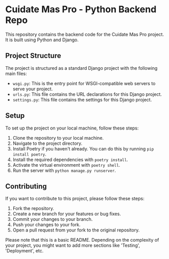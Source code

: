 # Cuidate Mas Pro - Python Backend Repo

This repository contains the backend code for the Cuidate Mas Pro project. It is built using Python and Django.

## Project Structure

The project is structured as a standard Django project with the following main files:

- `wsgi.py`: This is the entry point for WSGI-compatible web servers to serve your project.
- `urls.py`: This file contains the URL declarations for this Django project.
- `settings.py`: This file contains the settings for this Django project.

## Setup

To set up the project on your local machine, follow these steps:

1. Clone the repository to your local machine.
2. Navigate to the project directory.
3. Install Poetry if you haven't already. You can do this by running `pip install poetry`.
4. Install the required dependencies with `poetry install`.
5. Activate the virtual environment with `poetry shell`.
6. Run the server with `python manage.py runserver`.

## Contributing

If you want to contribute to this project, please follow these steps:

1. Fork the repository.
2. Create a new branch for your features or bug fixes.
3. Commit your changes to your branch.
4. Push your changes to your fork.
5. Open a pull request from your fork to the original repository.

Please note that this is a basic README. Depending on the complexity of your project, you might want to add more sections like 'Testing', 'Deployment', etc.
